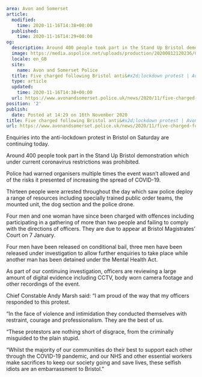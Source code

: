```yaml
area: Avon and Somerset
article:
  modified:
    time: 2020-11-16T14:38+00:00
  published:
    time: 2020-11-16T14:29+00:00
og:
  description: Around 400 people took part in the Stand Up Bristol demonstration on Saturday (14 November) which under current coronavirus restrictions was prohibited.
  image: https://media.aspolice.net/uploads/production/20200812120236/Charged_court-building_Aug-2020-e1597230303822.png
  locale: en_GB
  site:
    name: Avon and Somerset Police
  title: Five charged following Bristol anti&#x2d;lockdown protest | Avon and Somerset Police
  type: article
  updated:
    time: 2020-11-16T14:38+00:00
  url: https://www.avonandsomerset.police.uk/news/2020/11/five-charged-following-bristol-anti-lockdown-protest/
position: '2'
publish:
  date: Posted at 14:29 on 16th November 2020
title: Five charged following Bristol anti&#x2d;lockdown protest | Avon and Somerset Police
url: https://www.avonandsomerset.police.uk/news/2020/11/five-charged-following-bristol-anti-lockdown-protest/
```

Enquiries into the anti-lockdown protest in Bristol on Saturday are continuing today.

Around 400 people took part in the Stand Up Bristol demonstration which under current coronavirus restrictions was prohibited.

Police had warned organisers multiple times the event wasn’t allowed and of the risks it presented of increasing the spread of COVID-19.

Thirteen people were arrested throughout the day which saw police deploy a range of resources including specially trained public order teams, the mounted unit, the dog section and the police drone.

Four men and one woman have since been charged with offences including participating in a gathering of more than two people and failing to comply with the directions of officers. They are due to appear at Bristol Magistrates’ Court on 7 January.

Four men have been released on conditional bail, three men have been released under investigation to allow further enquiries to take place while another man has been detained under the Mental Health Act.

As part of our continuing investigation, officers are reviewing a large amount of digital evidence including CCTV, body worn camera footage and other recordings of the event.

Chief Constable Andy Marsh said: “I am proud of the way that my officers responded to this protest.

“In the face of violence and intimidation they conducted themselves with restraint, courage and professionalism. They are the best of us.

“These protestors are nothing short of disgrace, from the criminally misguided to the plain stupid.

“Whilst the majority of our communities do their best to support each other through the COVID-19 pandemic, and our NHS and other essential workers make sacrifices to keep our society going and save lives, these selfish idiots are an embarrassment to Bristol.”

